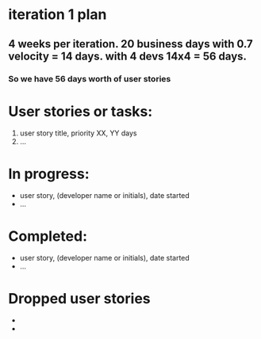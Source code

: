 # iteration 1 plan

## 4 weeks per iteration. 20 business days with 0.7 velocity = 14 days. with 4 devs 14x4 = 56 days. 
### So we have 56 days worth of user stories

# User stories or tasks:
1. user story title, priority XX, YY days 
2. ...

# In progress:
* user story, (developer name or initials), date started
* ...

# Completed:
* user story, (developer name or initials), date started
* ...

# Dropped user stories
*
*
